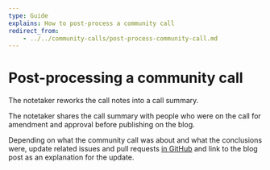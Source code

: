 ```yaml
---
type: Guide
explains: How to post-process a community call
redirect_from:
    - ../../community-calls/post-process-community-call.md
---
```


# Post-processing a community call

The notetaker reworks the call notes into a call summary.

The notetaker shares the call summary with people who were on the call for amendment and approval before publishing on the blog.

Depending on what the community call was about and what the conclusions were, update related issues and pull requests [in GitHub](https://github.com/publiccodenet/standard) and link to the blog post as an explanation for the update.
